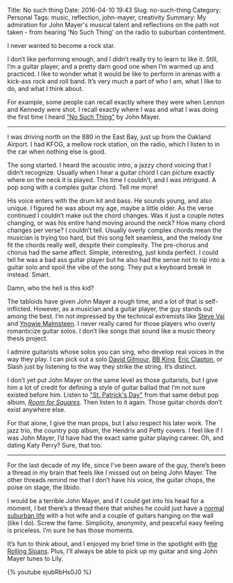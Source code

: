 Title: No such thing
Date: 2016-04-10 19:43
Slug: no-such-thing
Category: Personal
Tags: music, reflection, john-mayer, creativity
Summary: My admiration for John Mayer's musical talent and reflections on the path not taken - from hearing 'No Such Thing' on the radio to suburban contentment.

I never wanted to become a rock star.

I don’t like performing enough, and I didn’t really try to learn to like it. Still, I’m a guitar player, and a pretty darn good one when I’m warmed up and practiced. I like to wonder what it would be like to perform in arenas with a kick-ass rock and roll band. It’s very much a part of who I am, what I like to do, and what I think about.

For example, some people can recall exactly where they were when Lennon and Kennedy were shot. I recall exactly where I was and what I was doing the first time I heard ["No Such Thing"](https://www.youtube.com/watch?v=H1W2UddURXI) by John Mayer.

---

I was driving north on the 880 in the East Bay, just up from the Oakland Airport. I had KFOG, a mellow rock station, on the radio, which I listen to in the car when nothing else is good.

The song started. I heard the acoustic intro, a jazzy chord voicing that I didn’t recognize. Usually when I hear a guitar chord I can picture exactly where on the neck it is played. This time I couldn’t, and I was intrigued. A pop song with a complex guitar chord. Tell me more!

His voice enters with the drum kit and bass. He sounds young, and also unique. I figured he was about my age, maybe a little older. As the verse continued I couldn’t make out the chord changes. Was it just a couple notes changing, or was his entire hand moving around the neck? How many chord changes per verse? I couldn’t tell. Usually overly complex chords mean the musician is trying too hard, but this song felt seamless, and the melody line fit the chords really well, despite their complexity. The pre-chorus and chorus had the same affect. Simple, interesting, just kinda perfect. I could tell he was a bad ass guitar player but he also had the sense not to rip into a guitar solo and spoil the vibe of the song. They put a keyboard break in instead. Smart.

Damn, who the hell is this kid?

The tabloids have given John Mayer a rough time, and a lot of that is self-inflicted. However, as a musician and a guitar player, the guy stands out among the best. I’m not impressed by the technical extremists like [Steve Vai](https://www.youtube.com/watch?v=Yw74sDWPH7U) and [Yngwie Malmsteen](https://www.youtube.com/watch?v=aS_IYe5JTZ4). I never really cared for those players who overly romanticize guitar solos. I don’t like songs that sound like a music theory thesis project.

I admire guitarists whose solos you can sing, who develop real voices in the way they play. I can pick out a solo [David Gilmour](https://www.youtube.com/watch?v=9Q7Vr3yQYWQ), [BB King](https://www.youtube.com/watch?v=JJx5626euOo), [Eric Clapton](https://www.youtube.com/watch?v=UtLwuPCUEdg), or Slash just by listening to the way they strike the string. It’s distinct.

I don’t yet put John Mayer on the same level as those guitarists, but I give him a lot of credit for defining a style of guitar ballad that I’m not sure existed before him. Listen to ["St. Patrick's Day"](https://www.youtube.com/watch?v=3LPEEb8iH9c&list=RD3LPEEb8iH9c&start_radio=1) from that same debut pop album, [*Room for Squares*](https://en.m.wikipedia.org/wiki/Room_for_Squares). Then listen to it again. Those guitar chords don’t exist anywhere else.

For that alone, I give the man props, but I also respect his later work. The jazz trio, the country pop album, the Hendrix and Petty covers. I feel like if I was John Mayer, I’d have had the exact same guitar playing career. Oh, and dating Katy Perry? Sure, that too.

---

For the last decade of my life, since I’ve been aware of the guy, there’s been a thread in my brain that feels like I missed out on being John Mayer. The other threads remind me that I don’t have his voice, the guitar chops, the poise on stage, the libido. 

I would be a terrible John Mayer, and if I could get into his head for a moment, I bet there’s a thread there that wishes he could just have a [normal suburban life]({filename}an-ode-to-the-suburbs.md) with a hot wife and a couple of guitars hanging on the wall (like I do). Screw the fame. Simplicity, anonymity, and peaceful easy feeling is priceless. I’m sure he has those moments.

It’s fun to think about, and I enjoyed my brief time in the spotlight with [the Rolling Sloans](https://x.com/stephmarco/status/475511293395603456). Plus, I’ll always be able to pick up my guitar and sing John Mayer tunes to Lily.

{% youtube ejubRbHs0J0 %}